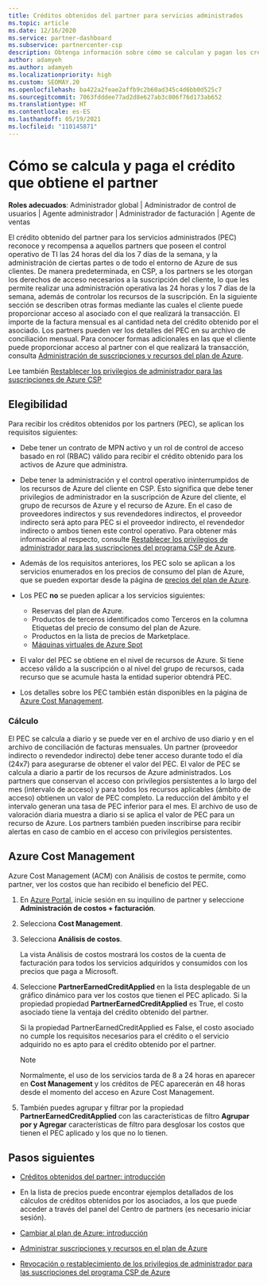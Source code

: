 ```yaml
---
title: Créditos obtenidos del partner para servicios administrados
ms.topic: article
ms.date: 12/16/2020
ms.service: partner-dashboard
ms.subservice: partnercenter-csp
description: Obtenga información sobre cómo se calculan y pagan los créditos obtenidos del partner (PEC) de Microsoft para los servicios administrados y cómo asegurarse de que cumple los requisitos.
author: adamyeh
ms.author: adamyeh
ms.localizationpriority: high
ms.custom: SEOMAY.20
ms.openlocfilehash: ba422a2feae2affb9c2b60ad345c4d6bb0d525c7
ms.sourcegitcommit: 7063fdddee77ad2d8e627ab3c806f76d173ab652
ms.translationtype: HT
ms.contentlocale: es-ES
ms.lasthandoff: 05/19/2021
ms.locfileid: "110145871"
---
```

# <a name="how-the-partner-earned-credit-is-calculated-and-paid"></a>Cómo se calcula y paga el crédito que obtiene el partner

**Roles adecuados**: Administrador global | Administrador de control de usuarios | Agente administrador | Administrador de facturación | Agente de ventas

El crédito obtenido del partner para los servicios administrados (PEC) reconoce y recompensa a aquellos partners que poseen el control operativo de TI las 24 horas del día los 7 días de la semana, y la administración de ciertas partes o de todo el entorno de Azure de sus clientes. De manera predeterminada, en CSP, a los partners se les otorgan los derechos de acceso necesarios a la suscripción del cliente, lo que les permite realizar una administración operativa las 24 horas y los 7 días de la semana, además de controlar los recursos de la suscripción. En la siguiente sección se describen otras formas mediante las cuales el cliente puede proporcionar acceso al asociado con el que realizará la transacción. El importe de la factura mensual es al cantidad neta del crédito obtenido por el asociado. Los partners pueden ver los detalles del PEC en su archivo de conciliación mensual. Para conocer formas adicionales en las que el cliente puede proporcionar acceso al partner con el que realizará la transacción, consulta [Administración de suscripciones y recursos del plan de Azure](azure-plan-manage.md).

Lee también [Restablecer los privilegios de administrador para las suscripciones de Azure CSP](revoke-reinstate-csp.md)

## <a name="eligibility"></a>Elegibilidad

Para recibir los créditos obtenidos por los partners (PEC), se aplican los requisitos siguientes: 

- Debe tener un contrato de MPN activo y un rol de control de acceso basado en rol (RBAC) válido para recibir el crédito obtenido para los activos de Azure que administra.

- Debe tener la administración y el control operativo ininterrumpidos de los recursos de Azure del cliente en CSP. Esto significa que debe tener privilegios de administrador en la suscripción de Azure del cliente, el grupo de recursos de Azure y el recurso de Azure. En el caso de proveedores indirectos y sus revendedores indirectos, el proveedor indirecto será apto para PEC si el proveedor indirecto, el revendedor indirecto o ambos tienen este control operativo. Para obtener más información al respecto, consulte [Restablecer los privilegios de administrador para las suscripciones del programa CSP de Azure](./revoke-reinstate-csp.md).

- Además de los requisitos anteriores, los PEC solo se aplican a los servicios enumerados en los precios de consumo del plan de Azure, que se pueden exportar desde la página de [precios del plan de Azure](https://partner.microsoft.com/commerce/sales).

- Los PEC **no** se pueden aplicar a los servicios siguientes:
    - Reservas del plan de Azure.
    - Productos de terceros identificados como Terceros en la columna Etiquetas del precio de consumo del plan de Azure.
    - Productos en la lista de precios de Marketplace.
    - [Máquinas virtuales de Azure Spot](https://partner.microsoft.com/resources/collection/azure-spot-in-csp#/)

- El valor del PEC se obtiene en el nivel de recursos de Azure. Si tiene acceso válido a la suscripción o al nivel del grupo de recursos, cada recurso que se acumule hasta la entidad superior obtendrá PEC.

- Los detalles sobre los PEC también están disponibles en la página de [Azure Cost Management](/azure/cost-management-billing/costs/get-started-partners).

### <a name="calculation"></a>Cálculo

El PEC se calcula a diario y se puede ver en el archivo de uso diario y en el archivo de conciliación de facturas mensuales. Un partner (proveedor indirecto o revendedor indirecto) debe tener acceso durante todo el día (24x7) para asegurarse de obtener el valor del PEC. El valor de PEC se calcula a diario a partir de los recursos de Azure administrados. Los partners que conservan el acceso con privilegios persistentes a lo largo del mes (intervalo de acceso) y para todos los recursos aplicables (ámbito de acceso) obtienen un valor de PEC completo. La reducción del ámbito y el intervalo generan una tasa de PEC inferior para el mes. El archivo de uso de valoración diaria muestra a diario si se aplica el valor de PEC para un recurso de Azure. Los partners también pueden inscribirse para recibir alertas en caso de cambio en el acceso con privilegios persistentes.

## <a name="azure-cost-management"></a>Azure Cost Management

Azure Cost Management (ACM) con Análisis de costos te permite, como partner, ver los costos que han recibido el beneficio del PEC.  

1. En [Azure Portal](https://portal.azure.com), inicie sesión en su inquilino de partner y seleccione **Administración de costos + facturación**.

2. Selecciona **Cost Management**.

3. Selecciona **Análisis de costos**.

   La vista Análisis de costos mostrará los costos de la cuenta de facturación para todos los servicios adquiridos y consumidos con los precios que paga a Microsoft.

4. Seleccione **PartnerEarnedCreditApplied** en la lista desplegable de un gráfico dinámico para ver los costos que tienen el PEC aplicado. Si la propiedad propiedad **PartnerEarnedCreditApplied** es True, el costo asociado tiene la ventaja del crédito obtenido del partner. 

   Si la propiedad PartnerEarnedCreditApplied es False, el costo asociado no cumple los requisitos necesarios para el crédito o el servicio adquirido no es apto para el crédito obtenido por el partner.

   >[!NOTE] 
   >Normalmente, el uso de los servicios tarda de 8 a 24 horas en aparecer en **Cost Management** y los créditos de PEC aparecerán en 48 horas desde el momento del acceso en Azure Cost Management.

5. También puedes agrupar y filtrar por la propiedad **PartnerEarnedCreditApplied** con las características de filtro **Agrupar por y Agregar** características de filtro para desglosar los costos que tienen el PEC aplicado y los que no lo tienen.

## <a name="next-steps"></a>Pasos siguientes

- [Créditos obtenidos del partner: introducción](partner-earned-credit.md)

- En la lista de precios puede encontrar ejemplos detallados de los cálculos de créditos obtenidos por los asociados, a los que puede acceder a través del panel del Centro de partners (es necesario iniciar sesión).

- [Cambiar al plan de Azure: introducción](azure-plan-get-started.md)

- [Administrar suscripciones y recursos en el plan de Azure](azure-plan-manage.md)

- [Revocación o restablecimiento de los privilegios de administrador para las suscripciones del programa CSP de Azure](revoke-reinstate-csp.md)
